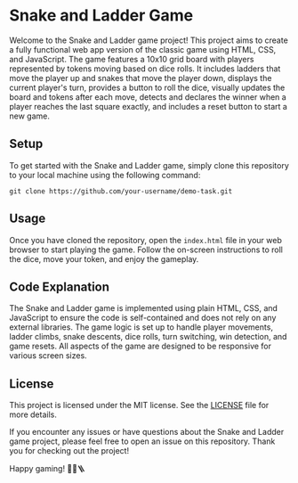 # Snake and Ladder Game

Welcome to the Snake and Ladder game project! This project aims to create a fully functional web app version of the classic game using HTML, CSS, and JavaScript. The game features a 10x10 grid board with players represented by tokens moving based on dice rolls. It includes ladders that move the player up and snakes that move the player down, displays the current player's turn, provides a button to roll the dice, visually updates the board and tokens after each move, detects and declares the winner when a player reaches the last square exactly, and includes a reset button to start a new game.

## Setup
To get started with the Snake and Ladder game, simply clone this repository to your local machine using the following command:
```
git clone https://github.com/your-username/demo-task.git
```

## Usage
Once you have cloned the repository, open the `index.html` file in your web browser to start playing the game. Follow the on-screen instructions to roll the dice, move your token, and enjoy the gameplay.

## Code Explanation
The Snake and Ladder game is implemented using plain HTML, CSS, and JavaScript to ensure the code is self-contained and does not rely on any external libraries. The game logic is set up to handle player movements, ladder climbs, snake descents, dice rolls, turn switching, win detection, and game resets. All aspects of the game are designed to be responsive for various screen sizes.

## License
This project is licensed under the MIT license. See the [LICENSE](LICENSE) file for more details.

If you encounter any issues or have questions about the Snake and Ladder game project, please feel free to open an issue on this repository. Thank you for checking out the project! 

Happy gaming! 🐍🎲🪜